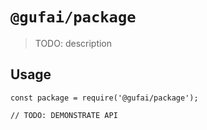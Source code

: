 # `@gufai/package`

> TODO: description

## Usage

```
const package = require('@gufai/package');

// TODO: DEMONSTRATE API
```
